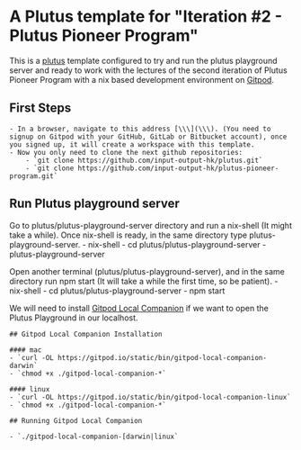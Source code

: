 # A Plutus template for "Iteration #2 - Plutus Pioneer Program"

This is a [plutus](https://github.com/input-output-hk/plutus) template configured to try and run the plutus playground server and ready to work with the lectures of the second iteration of Plutus Pioneer Program with a nix based development environment on [Gitpod](https://www.gitpod.io/).

## First Steps
    - In a browser, navigate to this address [\\\](\\\). (You need to signup on Gitpod with your GitHub, GitLab or Bitbucket account), once you signed up, it will create a workspace with this template.
    - Now you only need to clone the next github repositories:
        - `git clone https://github.com/input-output-hk/plutus.git`
        - `git clone https://github.com/input-output-hk/plutus-pioneer-program.git`

## Run Plutus playground server

Go to plutus/plutus-playground-server directory and run a nix-shell (It might take a while). Once nix-shell is ready, in the same directory type plutus-playground-server.
    - nix-shell
    - cd plutus/plutus-playground-server
    - plutus-playground-server

Open another terminal (plutus/plutus-playground-server), and in the same directory run npm start (It will take a while the first time, so be patient).
    - nix-shell
    - cd plutus/plutus-playground-server
    - npm start

We will need to install [Gitpod Local Companion](https://www.gitpod.io/blog/local-app) if we want to open the Plutus Playground in our localhost.

    ## Gitpod Local Companion Installation

    #### mac
    - `curl -OL https://gitpod.io/static/bin/gitpod-local-companion-darwin`
    - `chmod +x ./gitpod-local-companion-*`

    #### linux
    - `curl -OL https://gitpod.io/static/bin/gitpod-local-companion-linux`
    - `chmod +x ./gitpod-local-companion-*`

    ## Running Gitpod Local Companion

    - `./gitpod-local-companion-[darwin|linux`
